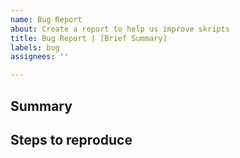 ```yaml
---
name: Bug Report
about: Create a report to help us improve skripts
title: Bug Report | [Brief Summary]
labels: bug
assignees: ''

---
```


## Summary

## Steps to reproduce
